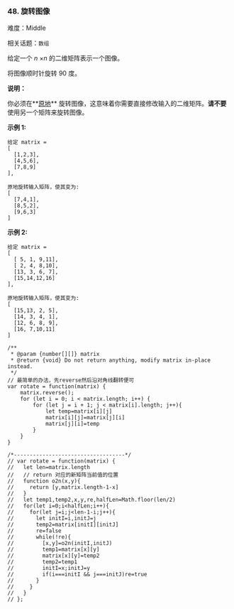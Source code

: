 ### 48. 旋转图像

难度：Middle

相关话题：`数组`

给定一个 *n* &times;*n*  的二维矩阵表示一个图像。



将图像顺时针旋转 90 度。



**说明：** 



你必须在**[原地](https://baike.baidu.com/item/%E5%8E%9F%E5%9C%B0%E7%AE%97%E6%B3%95)** 旋转图像，这意味着你需要直接修改输入的二维矩阵。**请不要** 使用另一个矩阵来旋转图像。



**示例 1:** 



```
给定 matrix = 
[
  [1,2,3],
  [4,5,6],
  [7,8,9]
],

原地旋转输入矩阵，使其变为:
[
  [7,4,1],
  [8,5,2],
  [9,6,3]
]
```


**示例 2:** 



```
给定 matrix =
[
  [ 5, 1, 9,11],
  [ 2, 4, 8,10],
  [13, 3, 6, 7],
  [15,14,12,16]
], 

原地旋转输入矩阵，使其变为:
[
  [15,13, 2, 5],
  [14, 3, 4, 1],
  [12, 6, 8, 9],
  [16, 7,10,11]
]
```

```
/**
 * @param {number[][]} matrix
 * @return {void} Do not return anything, modify matrix in-place instead.
 */
// 最简单的办法，先reverse然后沿对角线翻转便可
var rotate = function(matrix) {
    matrix.reverse();
    for (let i = 0; i < matrix.length; i++) {
        for (let j = i + 1; j < matrix[i].length; j++){
            let temp=matrix[i][j]
            matrix[i][j]=matrix[j][i]
            matrix[j][i]=temp
        }
    }
}

/*-----------------------------------*/
// var rotate = function(matrix) {
//   let len=matrix.length
//   // return 对应的新矩阵当前值的位置
//   function o2n(x,y){
//     return [y,matrix.length-1-x]
//   }
//   let temp1,temp2,x,y,re,halfLen=Math.floor(len/2)
//   for(let i=0;i<halfLen;i++){
//     for(let j=i;j<len-1-i;j++){
//       let initI=i,initJ=j
//       temp2=matrix[initI][initJ]
//       re=false
//       while(!re){
//         [x,y]=o2n(initI,initJ)
//         temp1=matrix[x][y]
//         matrix[x][y]=temp2
//         temp2=temp1
//         initI=x;initJ=y
//         if(i===initI && j===initJ)re=true
//       }
//     }
//   }
// };
```

